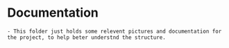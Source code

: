 # Documentation
    - This folder just holds some relevent pictures and documentation for the project, to help beter understnd the structure.